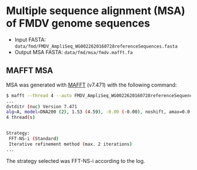 # Multiple sequence alignment (MSA) of FMDV genome sequences

- Input FASTA: `data/fmd/FMDV_AmpliSeq_WG0022620160728referenceSequences.fasta`
- Output MSA FASTA: `data/fmd/msa/fmdv.mafft.fa`

## MAFFT MSA

MSA was generated with [MAFFT][] (v7.471) with the following command:

```bash
$ mafft --thread 4 --auto FMDV_AmpliSeq_WG0022620160728referenceSequences.fasta > fmdv.mafft.fa
...
dvtditr (nuc) Version 7.471
alg=A, model=DNA200 (2), 1.53 (4.59), -0.00 (-0.00), noshift, amax=0.0
4 thread(s)


Strategy:
 FFT-NS-i (Standard)
 Iterative refinement method (max. 2 iterations)
...
```

The strategy selected was FFT-NS-i according to the log.

[MAFFT]: https://mafft.cbrc.jp/alignment/software/
